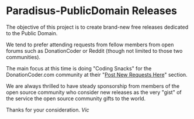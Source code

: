 # Paradisus-PublicDomain Releases

The objective of this project is to create brand-new free releases dedicated to the Public Domain.

We tend to prefer attending requests from fellow members from open forums such as DonationCoder or Reddit (though not limited to those two communities).

The main focus at this time is doing "Coding Snacks" for the DonationCoder.com community at their "[Post New Requests Here](https://www.donationcoder.com/forum/index.php?board=71.0)" section.

We are always thrilled to have steady sponsorship from members of the open source community who consider new releases as the very "gist" of the service the open source community gifts to the world.

Thanks for your consideration.
*Vic*
